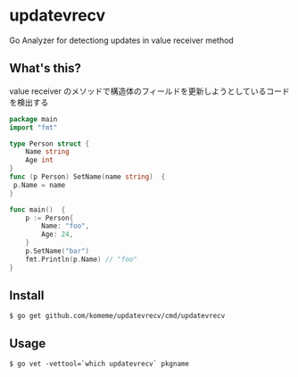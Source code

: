 # updatevrecv

Go Analyzer for detectiong updates in value receiver method

## What's this?
value receiver のメソッドで構造体のフィールドを更新しようとしているコードを検出する

```go
package main
import "fmt"

type Person struct {
    Name string
    Age int
}
func (p Person) SetName(name string)  {   
 p.Name = name 
}

func main()  {
    p := Person{
        Name: "foo",
        Age: 24,
    }
    p.SetName("bar")
    fmt.Println(p.Name) // "foo" 
}
```


## Install

```
$ go get github.com/komeme/updatevrecv/cmd/updatevrecv
```

## Usage

```
$ go vet -vettool=`which updatevrecv` pkgname
```
